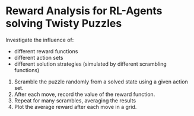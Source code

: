 # Reward Analysis for RL-Agents solving Twisty Puzzles

Investigate the influence of:
- different reward functions
- different action sets
- different solution strategies (simulated by different scrambling functions)


1. Scramble the puzzle randomly from a solved state using a given action set.
2. After each move, record the value of the reward function.
3. Repeat for many scrambles, averaging the results
4. Plot the average reward after each move in a grid.
